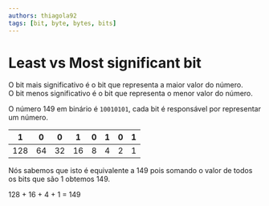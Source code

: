 ```yaml
---
authors: thiagola92
tags: [bit, byte, bytes, bits]
---
```


# Least vs Most significant bit

O bit mais significativo é o bit que representa a maior valor do número.  
O bit menos significativo é o bit que representa o menor valor do número.  

O número 149 em binário é `10010101`, cada bit é responsável por representar um número.    

|  1  |  0  |  0  |  1  |  0  |  1  |  0  |  1  |
| --- | --- | --- | --- | --- | --- | --- | --- |
| 128 | 64  | 32  | 16  | 8   | 4   | 2   | 1   |

Nós sabemos que isto é equivalente a 149 pois somando o valor de todos os bits que são 1 obtemos 149.  

128 + 16 + 4 + 1 = 149  